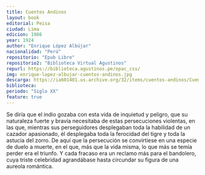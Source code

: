 ```yaml
---
title: Cuentos Andinos
layout: book
editorial: Peisa
ciudad: Lima
edicion: 1986
year: 1924
author: "Enrique López Albújar"
nacionalidad: "Perú"
repositorio: "Epub Libre"
repositorio2: "Biblioteca Virtual Agustinos"
repurl: https://biblioteca.agustinos.pe/opac_css/
img: enrique-lopez-albujar-cuentos-andinos.jpg
descarga: https://ia601401.us.archive.org/32/items/cuentos-andinos/Cuentos%20andinos.pdf
biblioteca: 
periodo: "Siglo XX"
feature: true
---
```

 

Se diría que el indio gozaba con esta vida de inquietud y peligro, que su naturaleza fuerte y bravía necesitaba de estas persecuciones violentas, en las que, mientras sus perseguidores desplegaban toda la habilidad de un cazador apasionado, él desplegaba toda la ferocidad del tigre y toda la astucia del zorro. De aquí que la persecución se convirtiese en una especie de duelo a muerte, en el que, más que la vida misma, lo que más se temía perder era el triunfo. Y cada fracaso era un reclamo más para el bandolero, cuya triste celebridad agrandábase hasta circundar su figura de una aureola romántica.